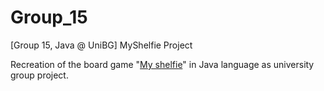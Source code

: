 # Group_15
[Group 15, Java @ UniBG] MyShelfie Project 

Recreation of the board game "[My shelfie](https://www.craniocreations.it/prodotto/my-shelfie)" in Java language as university group project.
